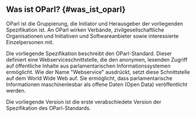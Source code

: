 ## Was ist OParl? {#was_ist_oparl}

OParl ist die Gruppierung, die Initiator und Herausgeber der vorliegenden Spezifikation ist. An OParl wirken Verbände, zivilgesellschaftliche Organisationen und Initiativen und Softwareanbieter sowie interessierte Einzelpersonen mit.

Die vorliegende Spezifikation beschreibt den OParl-Standard. Dieser definiert eine Webserviceschnittstelle, die den anonymen, lesenden Zugriff auf öffentliche Inhalte aus parlamentarischen Informationssystemen ermöglicht. Wie der Name "Webservice" ausdrückt, setzt diese Schnittstelle auf dem World Wide Web auf. Sie ermöglicht, dass parlamentarische Informationen maschinenlesbar als offene Daten (Open Data) veröffentlicht werden.

Die vorliegende Version ist die erste verabschiedete Version der Spezifikation des OParl-Standards.